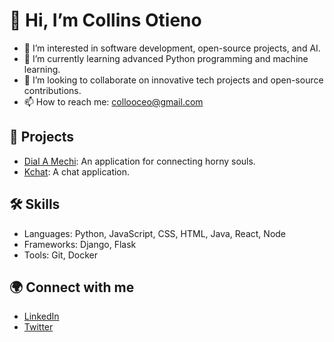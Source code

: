 # 👋 Hi, I’m Collins Otieno
- 👀 I’m interested in software development, open-source projects, and AI.
- 🌱 I’m currently learning advanced Python programming and machine learning.
- 💞️ I’m looking to collaborate on innovative tech projects and open-source contributions.
- 📫 How to reach me: collooceo@gmail.com

## 🌟 Projects
- [Dial A Mechi](https://dial-a-mechi.vercel.app/index.html): An application for connecting horny souls.
- [Kchat](https://kchat-client.vercel.app/): A chat application.

## 🛠️ Skills
- Languages: Python, JavaScript, CSS, HTML, Java, React, Node
- Frameworks: Django, Flask
- Tools: Git, Docker

## 🌍 Connect with me
- [LinkedIn](your-link)
- [Twitter](your-link)